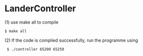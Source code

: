 # LanderController
 (1) use make all to compile 
 ```
 $ make all
 ```
 (2) If the code is complied successfully, run the programme using
```
 $ ./controller 65200 65250
 ```

